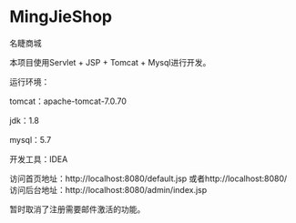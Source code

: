# MingJieShop
名睫商城 

本项目使用Servlet + JSP + Tomcat + Mysql进行开发。

运行环境：

tomcat：apache-tomcat-7.0.70

jdk：1.8

mysql：5.7

开发工具：IDEA

访问首页地址：http://localhost:8080/default.jsp 或者http://localhost:8080/
访问后台地址：http://localhost:8080/admin/index.jsp

暂时取消了注册需要邮件激活的功能。

